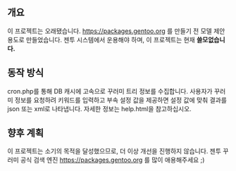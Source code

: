 ## 개요
이 프로젝트는 오래됐습니다. https://packages.gentoo.org 를 만들기 전 모델 제안 용도로 만들었습니다.
젠투 시스템에서 운용해야 하며, 이 프로젝트는 현재 **쓸모없습니다.**

## 동작 방식
cron.php를 통해 DB 캐시에 고속으로 꾸러미 트리 정보를 수집합니다.
사용자가 꾸러미 정보를 요청하려 키워드를 입력하고 부속 설정 값을 제공하면 설정 값에 맞춰 결과를 json 또는 xml로 나타냅니다.
자세한 정보는 help.html을 참고하십시오.

## 향후 계획
이 프로젝트는 소기의 목적을 달성했으므로, 더 이상 개선을 진행하지 않습니다.
젠투 꾸러미 공식 검색 엔진 https://packages.gentoo.org 를 많이 애용해주세요 ;)
